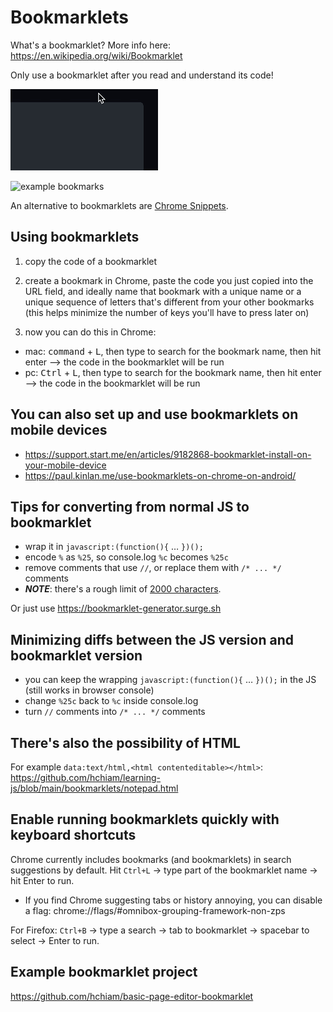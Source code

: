 # Bookmarklets

What's a bookmarklet? More info here: https://en.wikipedia.org/wiki/Bookmarklet

Only use a bookmarklet after you read and understand its code!

![animation showing how to hover to get the copy-to-clipboard button](copy-code-to-clipboard.gif)

![example bookmarks](ExampleBookmarks.png)

An alternative to bookmarklets are [Chrome Snippets](https://developer.chrome.com/docs/devtools/javascript/snippets/).

## Using bookmarklets

1. copy the code of a bookmarklet

2. create a bookmark in Chrome, paste the code you just copied into the URL field, and ideally name that bookmark with a unique name or a unique sequence of letters that's different from your other bookmarks (this helps minimize the number of keys you'll have to press later on)

3. now you can do this in Chrome:

- mac: <kbd>command</kbd> + <kbd>L</kbd>, then type to search for the bookmark name, then hit enter --> the code in the bookmarklet will be run
- pc: <kbd>Ctrl</kbd> + <kbd>L</kbd>, then type to search for the bookmark name, then hit enter --> the code in the bookmarklet will be run

## You can also set up and use bookmarklets on mobile devices

- https://support.start.me/en/articles/9182868-bookmarklet-install-on-your-mobile-device
- https://paul.kinlan.me/use-bookmarklets-on-chrome-on-android/

## Tips for converting from normal JS to bookmarklet

- wrap it in `javascript:(function(){` … `})();`
- encode `%` as `%25`, so console.log `%c` becomes `%25c`
- remove comments that use `//`, or replace them with `/* ... */` comments
- **_NOTE_**: there's a rough limit of [2000 characters](https://stackoverflow.com/questions/417142/what-is-the-maximum-length-of-a-url-in-different-browsers).

Or just use https://bookmarklet-generator.surge.sh

## Minimizing diffs between the JS version and bookmarklet version

- you can keep the wrapping `javascript:(function(){` … `})();` in the JS (still works in browser console)
- change `%25c` back to `%c` inside console.log
- turn `//` comments into `/* ... */` comments

## There's also the possibility of HTML

For example `data:text/html,<html contenteditable></html>`: https://github.com/hchiam/learning-js/blob/main/bookmarklets/notepad.html

## Enable running bookmarklets quickly with keyboard shortcuts

Chrome currently includes bookmarks (and bookmarklets) in search suggestions by default. Hit `Ctrl+L` -> type part of the bookmarklet name -> hit Enter to run.
- If you find Chrome suggesting tabs or history annoying, you can disable a flag: chrome://flags/#omnibox-grouping-framework-non-zps

For Firefox: `Ctrl+B` -> type a search -> tab to bookmarklet -> spacebar to select -> Enter to run.

## Example bookmarklet project

https://github.com/hchiam/basic-page-editor-bookmarklet
